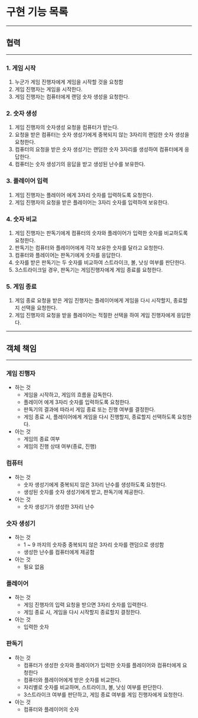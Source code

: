 # 구현 기능 목록

---

## 협력

---

### 1. 게임 시작

1. 누군가 게임 진행자에게 게임을 시작할 것을 요청함
2. 게임 진행자는 게임을 시작한다.
3. 게임 진행자는 컴퓨터에게 랜덤 숫자 생성을 요청한다.

### 2. 숫자 생성

1. 게임 진행자의 숫자생성 요청을 컴퓨터가 받는다.
2. 요청을 받은 컴퓨터는 숫자 생성기에게 중복되지 않는 3자리의 랜덤한 숫자 생성을 요청한다.
3. 컴퓨터의 요청을 받은 숫자 생성기는 랜덤한 숫자 3자리를 생성하여 컴퓨터에게 응답한다.
4. 컴퓨터는 숫자 생성기의 응답을 받고 생성된 난수를 보유한다.

### 3. 플레이어 입력

1. 게임 진행자는 플레이어 에게 3자리 숫자를 입력하도록 요청한다.
2. 게임 진행자의 요청을 받은 플레이어는 3자리 숫자를 입력하여 보유한다.

### 4. 숫자 비교

1. 게임 진행자는 판독기에게 컴퓨터의 숫자와 플레이어가 입력한 숫자를 비교하도록 요청한다.
2. 판독기는 컴퓨터와 플레이어에게 각각 보유한 숫자를 달라고 요청한다.
3. 컴퓨터와 플레이어는 판독기에게 숫자를 응답한다.
4. 숫자를 받은 판독기는 두 숫자를 비교하여 스트라이크, 볼, 낫싱 여부를 판단한다.
5. 3스트라이크일 경우, 판독기는 게임진행자에게 게임 종료를 요청한다.

### 5. 게임 종료

1. 게임 종료 요청을 받은 게임 진행자는 플레이어에게 게임을 다시 시작할지, 종료할지 선택을 요청한다.
2. 게임 진행자의 요청을 받을 플레이어는 적절한 선택을 하여 게임 진행자에게 응답한다.

---

## 객체 책임

---

### 게임 진행자

- 하는 것
    - 게임을 시작하고, 게임의 흐름을 감독한다.
    - 플레이어 에게 3자리 숫자를 입력하도록 요청한다.
    - 판독기의 결과에 따라서 게임 종료 또는 진행 여부를 결정한다.
    - 게임 종료 시, 플레이어에게 게임을 다시 진행할지, 종료할지 선택하도록 요청한다.
- 아는 것
    - 게임의 종료 여부
    - 게임의 진행 상태 여부(종료, 진행)

### 컴퓨터

- 하는 것
    - 숫자 생성기에게 중복되지 않은 3자리 난수를 생성하도록 요청한다.
    - 생성된 숫자를 숫자 생성기에게 받고, 판독기에 제공한다.
- 아는 것
    - 숫자 생성기가 생성한 3자리 난수

### 숫자 생성기

- 하는 것
    - 1 ~ 9 까지의 숫자중 중복되지 않은 3자리 숫자를 랜덤으로 생성함
    - 생성한 난수를 컴퓨터에게 제공함
- 아는 것
    - 필요 없음

### 플레이어

- 하는 것
    - 게임 진행자의 입력 요청을 받으면 3자리 숫자를 입력한다.
    - 게임 종료 시, 게임을 다시 시작할지 종료할지 결정한다.
- 아는 것
    - 입력한 숫자

### 판독기

- 하는 것
    - 컴퓨터가 생성한 숫자와 플레이어가 입력한 숫자를 플레이어와 컴퓨터에게 요청한다
    - 컴퓨터와 플레이어에게 받은 숫자를 비교한다.
    - 자리별로 숫자를 비교하며, 스트라이크, 볼, 낫싱 여부를 판단한다.
    - 3스트라이크 여부를 판단하고, 게임 종료 여부를 게임 진행자에게 요청한다.
- 아는 것
    - 컴퓨터와 플레이어의 숫자